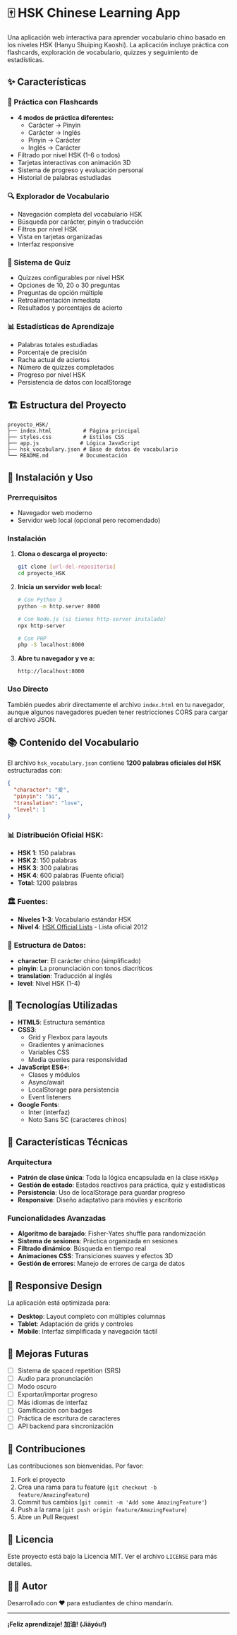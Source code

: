# 🀄 HSK Chinese Learning App

Una aplicación web interactiva para aprender vocabulario chino basado en los niveles HSK (Hanyu Shuiping Kaoshi). La aplicación incluye práctica con flashcards, exploración de vocabulario, quizzes y seguimiento de estadísticas.

## ✨ Características

### 🎯 Práctica con Flashcards
- **4 modos de práctica diferentes:**
  - Carácter → Pinyin
  - Carácter → Inglés  
  - Pinyin → Carácter
  - Inglés → Carácter
- Filtrado por nivel HSK (1-6 o todos)
- Tarjetas interactivas con animación 3D
- Sistema de progreso y evaluación personal
- Historial de palabras estudiadas

### 🔍 Explorador de Vocabulario
- Navegación completa del vocabulario HSK
- Búsqueda por carácter, pinyin o traducción
- Filtros por nivel HSK
- Vista en tarjetas organizadas
- Interfaz responsive

### 📝 Sistema de Quiz
- Quizzes configurables por nivel HSK
- Opciones de 10, 20 o 30 preguntas
- Preguntas de opción múltiple
- Retroalimentación inmediata
- Resultados y porcentajes de acierto

### 📊 Estadísticas de Aprendizaje
- Palabras totales estudiadas
- Porcentaje de precisión
- Racha actual de aciertos
- Número de quizzes completados
- Progreso por nivel HSK
- Persistencia de datos con localStorage

## 🏗️ Estructura del Proyecto

```
proyecto_HSK/
├── index.html          # Página principal
├── styles.css          # Estilos CSS
├── app.js             # Lógica JavaScript
├── hsk_vocabulary.json # Base de datos de vocabulario
└── README.md          # Documentación
```

## 🚀 Instalación y Uso

### Prerrequisitos
- Navegador web moderno
- Servidor web local (opcional pero recomendado)

### Instalación

1. **Clona o descarga el proyecto:**
   ```bash
   git clone [url-del-repositorio]
   cd proyecto_HSK
   ```

2. **Inicia un servidor web local:**
   ```bash
   # Con Python 3
   python -m http.server 8000
   
   # Con Node.js (si tienes http-server instalado)
   npx http-server
   
   # Con PHP
   php -S localhost:8000
   ```

3. **Abre tu navegador y ve a:**
   ```
   http://localhost:8000
   ```

### Uso Directo
También puedes abrir directamente el archivo `index.html` en tu navegador, aunque algunos navegadores pueden tener restricciones CORS para cargar el archivo JSON.

## 📚 Contenido del Vocabulario

El archivo `hsk_vocabulary.json` contiene **1200 palabras oficiales del HSK** estructuradas con:

```json
{
  "character": "爱",
  "pinyin": "ài", 
  "translation": "love",
  "level": 1
}
```

### 📊 **Distribución Oficial HSK:**
- **HSK 1**: 150 palabras
- **HSK 2**: 150 palabras  
- **HSK 3**: 300 palabras
- **HSK 4**: 600 palabras (Fuente oficial)
- **Total**: 1200 palabras

### 🏛️ **Fuentes:**
- **Niveles 1-3**: Vocabulario estándar HSK
- **Nivel 4**: [HSK Official Lists](https://github.com/glxxyz/hskhsk.com) - Lista oficial 2012

### 📝 **Estructura de Datos:**
- **character**: El carácter chino (simplificado)
- **pinyin**: La pronunciación con tonos diacríticos
- **translation**: Traducción al inglés
- **level**: Nivel HSK (1-4)

## 🎨 Tecnologías Utilizadas

- **HTML5**: Estructura semántica
- **CSS3**: 
  - Grid y Flexbox para layouts
  - Gradientes y animaciones
  - Variables CSS
  - Media queries para responsividad
- **JavaScript ES6+**:
  - Clases y módulos
  - Async/await
  - LocalStorage para persistencia
  - Event listeners
- **Google Fonts**: 
  - Inter (interfaz)
  - Noto Sans SC (caracteres chinos)

## 🔧 Características Técnicas

### Arquitectura
- **Patrón de clase única**: Toda la lógica encapsulada en la clase `HSKApp`
- **Gestión de estado**: Estados reactivos para práctica, quiz y estadísticas
- **Persistencia**: Uso de localStorage para guardar progreso
- **Responsive**: Diseño adaptativo para móviles y escritorio

### Funcionalidades Avanzadas
- **Algoritmo de barajado**: Fisher-Yates shuffle para randomización
- **Sistema de sesiones**: Práctica organizada en sesiones
- **Filtrado dinámico**: Búsqueda en tiempo real
- **Animaciones CSS**: Transiciones suaves y efectos 3D
- **Gestión de errores**: Manejo de errores de carga de datos

## 📱 Responsive Design

La aplicación está optimizada para:
- **Desktop**: Layout completo con múltiples columnas
- **Tablet**: Adaptación de grids y controles
- **Mobile**: Interfaz simplificada y navegación táctil

## 🔮 Mejoras Futuras

- [ ] Sistema de spaced repetition (SRS)
- [ ] Audio para pronunciación
- [ ] Modo oscuro
- [ ] Exportar/importar progreso
- [ ] Más idiomas de interfaz
- [ ] Gamificación con badges
- [ ] Práctica de escritura de caracteres
- [ ] API backend para sincronización

## 🤝 Contribuciones

Las contribuciones son bienvenidas. Por favor:

1. Fork el proyecto
2. Crea una rama para tu feature (`git checkout -b feature/AmazingFeature`)
3. Commit tus cambios (`git commit -m 'Add some AmazingFeature'`)
4. Push a la rama (`git push origin feature/AmazingFeature`)
5. Abre un Pull Request

## 📄 Licencia

Este proyecto está bajo la Licencia MIT. Ver el archivo `LICENSE` para más detalles.

## 👨‍💻 Autor

Desarrollado con ❤️ para estudiantes de chino mandarín.

---

**¡Feliz aprendizaje! 加油! (Jiāyóu!)**
